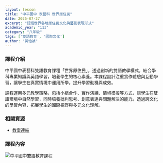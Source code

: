 ```yaml
---
layout: lesson
title: "中平國中 表藝科 世界原住民"
date: 2025-07-27
excerpt: "認識世界各地原住民文化與藝術表現形式"
academic_year: "113"
category: "八年級"
tags: ['雙語教育', '國際文化']
author: "黃怡禎"
---
```


### 課程介紹

中平國中表藝科雙語教育課程「世界原住民」，透過創新的雙語教學模式，結合學科專業知識與英語學習，培養學生的核心素養。本課程設計注重實作體驗與互動學習，讓學生在真實情境中運用所學，提升學習動機與成效。

課程運用多元教學策略，包括小組合作、實作演練、情境模擬等方式，讓學生在雙語環境中自然學習，同時培養批判思考、創意表達與問題解決的能力。透過跨文化的學習內容，拓展學生的國際視野與多元文化理解。

### 相關資源

* [教案連結](https://drive.google.com/file/d/1S-2hxxtpLhz9qtl6_eXp0CTkTnSvNmHr/view?usp=drive_link)

### 課程內容

<div style="margin-bottom: 10px;">
    <img src="{{ '/assets/images/lessons/113/中平國中/易拉展_250727_102909_10.webp' | relative_url }}" alt="中平國中雙語教育課程" style="flex: 1; min-width: 48%; object-fit: cover;">
</div>

